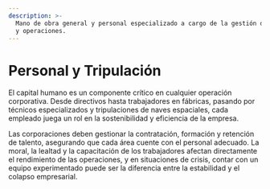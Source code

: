 ```yaml
---
description: >-
  Mano de obra general y personal especializado a cargo de la gestión de activos
  y operaciones.
---
```


# Personal y Tripulación

El capital humano es un componente crítico en cualquier operación corporativa. Desde directivos hasta trabajadores en fábricas, pasando por técnicos especializados y tripulaciones de naves espaciales, cada empleado juega un rol en la sostenibilidad y eficiencia de la empresa.

Las corporaciones deben gestionar la contratación, formación y retención de talento, asegurando que cada área cuente con el personal adecuado. La moral, la lealtad y la capacitación de los trabajadores afectan directamente el rendimiento de las operaciones, y en situaciones de crisis, contar con un equipo experimentado puede ser la diferencia entre la estabilidad y el colapso empresarial.